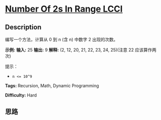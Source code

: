 # [Number Of 2s In Range LCCI][title]

## Description

编写一个方法，计算从 0 到 n (含 n) 中数字 2 出现的次数。

**示例:**
            **输入:** 25    **输出:** 9    **解释:** (2, 12, 20, 21, 22, 23, 24, 25)(注意 22 应该算作两次)

提示：

  * `n <= 10^9`


**Tags:** Recursion, Math, Dynamic Programming

**Difficulty:** Hard

## 思路

[title]: https://leetcode-cn.com/problems/number-of-2s-in-range-lcci
